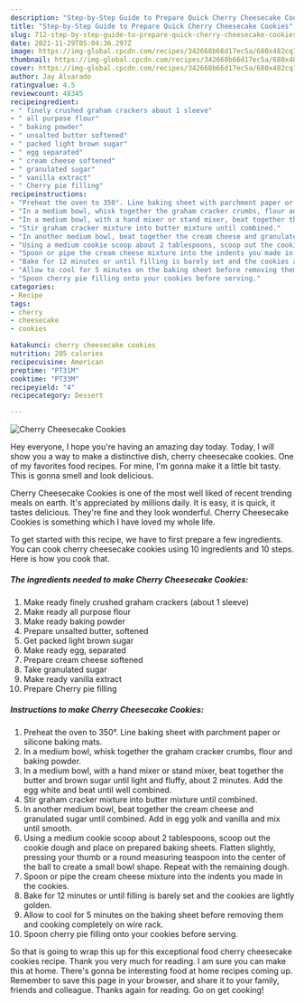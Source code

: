 ```yaml
---
description: "Step-by-Step Guide to Prepare Quick Cherry Cheesecake Cookies"
title: "Step-by-Step Guide to Prepare Quick Cherry Cheesecake Cookies"
slug: 712-step-by-step-guide-to-prepare-quick-cherry-cheesecake-cookies
date: 2021-11-29T05:04:36.297Z
image: https://img-global.cpcdn.com/recipes/342668b66d17ec5a/680x482cq70/cherry-cheesecake-cookies-recipe-main-photo.jpg
thumbnail: https://img-global.cpcdn.com/recipes/342668b66d17ec5a/680x482cq70/cherry-cheesecake-cookies-recipe-main-photo.jpg
cover: https://img-global.cpcdn.com/recipes/342668b66d17ec5a/680x482cq70/cherry-cheesecake-cookies-recipe-main-photo.jpg
author: Jay Alvarado
ratingvalue: 4.5
reviewcount: 48345
recipeingredient:
- " finely crushed graham crackers about 1 sleeve"
- " all purpose flour"
- " baking powder"
- " unsalted butter softened"
- " packed light brown sugar"
- " egg separated"
- " cream cheese softened"
- " granulated sugar"
- " vanilla extract"
- " Cherry pie filling"
recipeinstructions:
- "Preheat the oven to 350°. Line baking sheet with parchment paper or silicone baking mats."
- "In a medium bowl, whisk together the graham cracker crumbs, flour and baking powder."
- "In a medium bowl, with a hand mixer or stand mixer, beat together the butter and brown sugar until light and fluffy, about 2 minutes. Add the egg white and beat until well combined."
- "Stir graham cracker mixture into butter mixture until combined."
- "In another medium bowl, beat together the cream cheese and granulated sugar until combined. Add in egg yolk and vanilla and mix until smooth."
- "Using a medium cookie scoop about 2 tablespoons, scoop out the cookie dough and place on prepared baking sheets. Flatten slightly, pressing your thumb or a round measuring teaspoon into the center of the ball to create a small bowl shape. Repeat with the remaining dough."
- "Spoon or pipe the cream cheese mixture into the indents you made in the cookies."
- "Bake for 12 minutes or until filling is barely set and the cookies are lightly golden."
- "Allow to cool for 5 minutes on the baking sheet before removing them and cooking completely on wire rack."
- "Spoon cherry pie filling onto your cookies before serving."
categories:
- Recipe
tags:
- cherry
- cheesecake
- cookies

katakunci: cherry cheesecake cookies 
nutrition: 205 calories
recipecuisine: American
preptime: "PT31M"
cooktime: "PT33M"
recipeyield: "4"
recipecategory: Dessert

---
```



![Cherry Cheesecake Cookies](https://img-global.cpcdn.com/recipes/342668b66d17ec5a/680x482cq70/cherry-cheesecake-cookies-recipe-main-photo.jpg)

Hey everyone, I hope you're having an amazing day today. Today, I will show you a way to make a distinctive dish, cherry cheesecake cookies. One of my favorites food recipes. For mine, I'm gonna make it a little bit tasty. This is gonna smell and look delicious.

Cherry Cheesecake Cookies is one of the most well liked of recent trending meals on earth. It's appreciated by millions daily. It is easy, it is quick, it tastes delicious. They're fine and they look wonderful. Cherry Cheesecake Cookies is something which I have loved my whole life.




To get started with this recipe, we have to first prepare a few ingredients. You can cook cherry cheesecake cookies using 10 ingredients and 10 steps. Here is how you cook that.

<!--inarticleads1-->

##### The ingredients needed to make Cherry Cheesecake Cookies:

1. Make ready  finely crushed graham crackers (about 1 sleeve)
1. Make ready  all purpose flour
1. Make ready  baking powder
1. Prepare  unsalted butter, softened
1. Get  packed light brown sugar
1. Make ready  egg, separated
1. Prepare  cream cheese softened
1. Take  granulated sugar
1. Make ready  vanilla extract
1. Prepare  Cherry pie filling




<!--inarticleads2-->

##### Instructions to make Cherry Cheesecake Cookies:

1. Preheat the oven to 350°. Line baking sheet with parchment paper or silicone baking mats.
1. In a medium bowl, whisk together the graham cracker crumbs, flour and baking powder.
1. In a medium bowl, with a hand mixer or stand mixer, beat together the butter and brown sugar until light and fluffy, about 2 minutes. Add the egg white and beat until well combined.
1. Stir graham cracker mixture into butter mixture until combined.
1. In another medium bowl, beat together the cream cheese and granulated sugar until combined. Add in egg yolk and vanilla and mix until smooth.
1. Using a medium cookie scoop about 2 tablespoons, scoop out the cookie dough and place on prepared baking sheets. Flatten slightly, pressing your thumb or a round measuring teaspoon into the center of the ball to create a small bowl shape. Repeat with the remaining dough.
1. Spoon or pipe the cream cheese mixture into the indents you made in the cookies.
1. Bake for 12 minutes or until filling is barely set and the cookies are lightly golden.
1. Allow to cool for 5 minutes on the baking sheet before removing them and cooking completely on wire rack.
1. Spoon cherry pie filling onto your cookies before serving.




So that is going to wrap this up for this exceptional food cherry cheesecake cookies recipe. Thank you very much for reading. I am sure you can make this at home. There's gonna be interesting food at home recipes coming up. Remember to save this page in your browser, and share it to your family, friends and colleague. Thanks again for reading. Go on get cooking!
